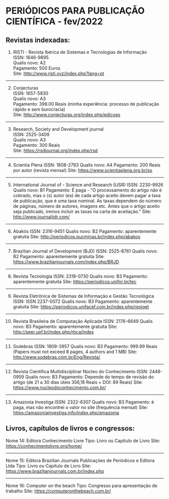 # PERIÓDICOS PARA PUBLICAÇÃO CIENTÍFICA - fev/2022

## Revistas indexadas:

1. RISTI - Revista Ibérica de Sistemas e Tecnologias de Informação<br />
ISSN: 1646-9895<br />
Qualis novo: A2<br />
Pagamento: 500 Euros<br />
Site: http://www.risti.xyz/index.php?lang=pt<br />

-------

2. Conjecturas<br />
ISSN: 1657-5830<br />
Qualis novo: A3<br />
Pagamento: 399.00 Reais (minha experiência: processo de publicação rápido e sem burocracia)<br />
Site: http://www.conjecturas.org/index.php/edicoes<br />

-------

3. Research, Society and Development journal<br />
ISSN: 2525-3409<br />
Qualis novo: A3<br />
Pagamento: 300 Reais<br />
Site: https://rsdjournal.org/index.php/rsd<br />

-------

4. Scientia Plena
ISSN: 1808-2793
Qualis novo: A4
Pagamento: 200 Reais por autor (revista mensal)
Site: https://www.scientiaplena.org.br/sp

-------

5. International Journal of - Science and Research (IJSR)
ISSN: 2230-9926
Qualis novo: B1
Pagamento: É paga - "O processamento do artigo não é cobrado, mas o (s) autor (es) de cada artigo aceito devem pagar a taxa de publicação, que é uma taxa nominal. As taxas dependem do número de páginas, número de autores, imagens etc. Antes que o artigo aceito seja publicado, iremos incluir as taxas na carta de aceitação."
Site: http://www.journalijdr.com/

-------

6. Abakós
ISSN: 2316-9451
Qualis novo: B2
Pagamento: aparentemente gratuita
Site: http://periodicos.pucminas.br/index.php/abakos

-------

7. Brazilian Journal of Development (BJD)
ISSN: 2525-8761
Qualis novo: B2
Pagamento: aparentemente gratuita
Site: https://www.brazilianjournals.com/index.php/BRJD

-------

8. Revista Tecnologia
ISSN: 2318-0730
Qualis novo: B3
Pagamento: aparentemente gratuita
Site: https://periodicos.unifor.br/tec

-------

9. Revista Eletrônica de Sistemas de Informação e Gestão Tecnológica
ISSN: ISSN 2237-0072
Qualis novo: B3
Pagamento: aparentemente gratuita
Site: https://periodicos.unifacef.com.br/index.php/resiget

-------

10. Revista Brasileira de Computação Aplicada
ISSN: 2176-6649
Qualis novo: B3
Pagamento: aparentemente gratuita
Site: http://seer.upf.br/index.php/rbca/index

-------

11. Sodebras
ISSN: 1809-3957
Qualis novo: B3
Pagamento: 999.99 Reais (Papers must not exceed 8 pages, 4 authors and 1 MB)
Site: http://www.sodebras.com.br/Eng/Revista/

-------

12. Revista Científica Multidisciplinar Núcleo do Conhecimento
ISSN: 2448-0959
Qualis novo: B3
Pagamento: Depende do tempo de revisão do artigo (de 21 a 30 dias úteis 356,18 Reais + DOI: 89 Reais)
Site: https://www.nucleodoconhecimento.com.br/

-------

13. Amazonia Investiga
ISSN: 2322-6307
Qualis novo: B3
Pagamento: é paga, mas não encontrei o valor no site (frequência mensal)
Site: https://amazoniainvestiga.info/index.php/amazonia

## Livros, capítulos de livros e congressos:

Nome 14: Editora Conhecimento Livre
Tipo: Livro ou Capítulo de Livro
Site: https://conhecimentolivre.org/home/

-------

Nome 15: Editora Brazilian Journals Publicações de Periódicos e Editora Ltda
Tipo: Livro ou Capítulo de Livro
Site: https://www.brazilianjournals.com.br/index.php

-------

Nome 16: Computer on the beach
Tipo: Congresso para apresentação de trabalho
Site: https://computeronthebeach.com.br/
